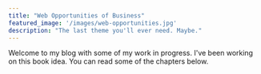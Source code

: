 ```yaml
---
title: "Web Opportunities of Business"
featured_image: '/images/web-opportunities.jpg'
description: "The last theme you'll ever need. Maybe."
---
```

Welcome to my blog with some of my work in progress. I've been working on this book idea. You can read some of the chapters below.
